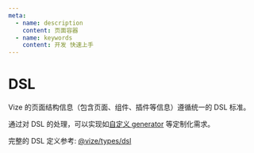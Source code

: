 ```yaml
---
meta:
  - name: description
    content: 页面容器
  - name: keywords
    content: 开发 快速上手
---
```


# DSL

Vize 的页面结构信息（包含页面、组件、插件等信息）遵循统一的 DSL 标准。

通过对 DSL 的处理，可以实现如[自定义 generator](/deploy/generator.md) 等定制化需求。

完整的 DSL 定义参考: [@vize/types/dsl](https://github.com/vize-team/vize/blob/master/packages/types/src/dsl.ts)
